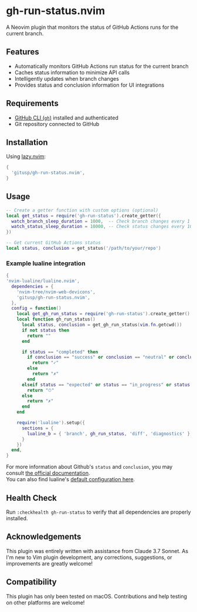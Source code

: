 gh-run-status.nvim
===

A Neovim plugin that monitors the status of GitHub Actions runs for the current branch.

## Features

- Automatically monitors GitHub Actions run status for the current branch
- Caches status information to minimize API calls
- Intelligently updates when branch changes
- Provides status and conclusion information for UI integrations

## Requirements

- [GitHub CLI (`gh`)](https://cli.github.com/) installed and authenticated
- Git repository connected to GitHub

## Installation

Using [lazy.nvim](https://github.com/folke/lazy.nvim):

```lua
{
  'gitusp/gh-run-status.nvim',
}
```

## Usage

```lua
-- Create a getter function with custom options (optional)
local get_status = require('gh-run-status').create_getter({
  watch_branch_sleep_duration = 1000,  -- Check branch changes every 1 second
  watch_status_sleep_duration = 10000, -- Check status changes every 10 seconds
})

-- Get current GitHub Actions status
local status, conclusion = get_status('/path/to/your/repo')
```

### Example lualine integration

```lua
{
'nvim-lualine/lualine.nvim',
  dependencies = {
    'nvim-tree/nvim-web-devicons',
    'gitusp/gh-run-status.nvim',
  },
  config = function()
    local get_gh_run_status = require('gh-run-status').create_getter()
    local function gh_run_status()
      local status, conclusion = get_gh_run_status(vim.fn.getcwd())
      if not status then
        return ""
      end

      if status == "completed" then
        if conclusion == "success" or conclusion == "neutral" or conclusion == "skipped" then
          return "✓"
        else
          return "✗"
        end
      elseif status == "expected" or status == "in_progress" or status == "pending" or status == "queued" or status == "requested" or status == "waiting" then
        return "⏱"
      else
        return "✗"
      end
    end

    require('lualine').setup({
      sections = {
        lualine_b = { 'branch', gh_run_status, 'diff', 'diagnostics' },
      }
    })
  end,
}
```

For more information about Github's `status` and `conclusion`, you may consult [the official documentation](https://docs.github.com/en/pull-requests/collaborating-with-pull-requests/collaborating-on-repositories-with-code-quality-features/about-status-checks#check-statuses-and-conclusions).  
You can also find lualine's [default configuration here](https://github.com/nvim-lualine/lualine.nvim/tree/edf4b24861fa5d586058ff2c9e8982bb971f7098?tab=readme-ov-file#default-configuration).

## Health Check

Run `:checkhealth gh-run-status` to verify that all dependencies are properly installed.

## Acknowledgements

This plugin was entirely written with assistance from Claude 3.7 Sonnet. As I'm new to Vim plugin development, any corrections, suggestions, or improvements are greatly welcome!

## Compatibility

This plugin has only been tested on macOS. Contributions and help testing on other platforms are welcome!
